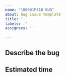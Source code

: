 ```yaml
---
name: "\U0001F41B BUG"
about: bug issue template
title: ''
labels: ''
assignees: ''

---
```


## Describe the bug

## Estimated time
